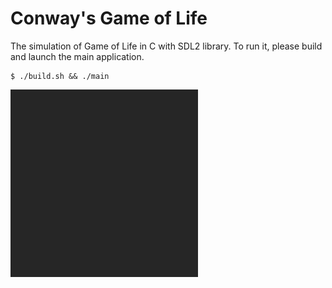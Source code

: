 # Conway's Game of Life

The simulation of Game of Life in C with SDL2 library.
To run it, please build and launch the main application.
```
$ ./build.sh && ./main
```

![Demo](Demo.gif)
